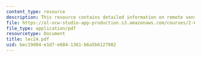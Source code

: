 ```yaml
---
content_type: resource
description: This resource contains detailed information on remote sensing.
file: https://ol-ocw-studio-app-production.s3.amazonaws.com/courses/2-693-principles-of-oceanographic-instrument-systems-sensors-and-measurements-13-998-spring-2004/bec19d84e1d7e6841361b6a5b6127982_lec24.pdf
file_type: application/pdf
resourcetype: Document
title: lec24.pdf
uid: bec19d84-e1d7-e684-1361-b6a5b6127982
---
```

